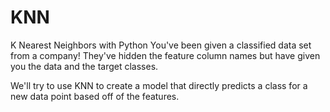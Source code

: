 # KNN

K Nearest Neighbors with Python
You've been given a classified data set from a company! They've hidden the feature column names but have given you the data and the target classes.

We'll try to use KNN to create a model that directly predicts a class for a new data point based off of the features.

